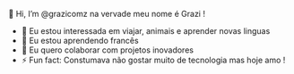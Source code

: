 
👋 Hi, I’m @grazicomz na vervade meu nome é Grazi !
- 👀 Eu estou interessada em viajar, animais e aprender novas linguas
- 🌱 Eu estou aprendendo francês
- 💞️ Eu quero colaborar com projetos inovadores
- ⚡ Fun fact: Constumava não gostar muito de tecnologia mas hoje amo ! 
